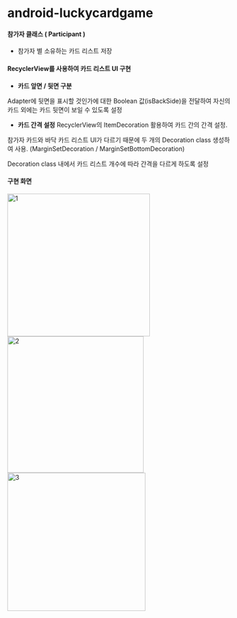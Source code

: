 # android-luckycardgame
#### 참가자 클래스 ( Participant )
- 참가자 별 소유하는 카드 리스트 저장

#### RecyclerView를 사용하여 카드 리스트 UI 구현

- **카드 앞면 / 뒷면 구분**

Adapter에 뒷면을 표시할 것인가에 대한 Boolean 값(isBackSide)을 전달하여 자신의 카드 외에는 카드 뒷면이 보일 수 있도록 설정

- **카드 간격 설정**
RecyclerView의 ItemDecoration 활용하여 카드 간의 간격 설정. 

참가자 카드와 바닥 카드 리스트 UI가 다르기 때문에 두 개의 Decoration class 생성하여 사용. (MarginSetDecoration / MarginSetBottomDecoration) 

Decoration class 내에서 카드 리스트 개수에 따라 간격을 다르게 하도록 설정


#### 구현 화면
<img width="322" alt="1" src="https://github.com/JoYehyun99/android-luckycardgame/assets/81362348/c0a87ff9-ec58-4cb0-be54-baa36cf03152">
<img width="308" alt="2" src="https://github.com/JoYehyun99/android-luckycardgame/assets/81362348/645fd117-bd45-4f2b-8b77-45bb6e6c308d">
<img width="312" alt="3" src="https://github.com/JoYehyun99/android-luckycardgame/assets/81362348/71e4999c-3e77-4257-8ecd-f819c2d67e44">


